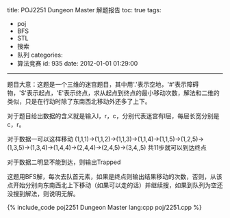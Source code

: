 title: POJ2251 Dungeon Master 解题报告
toc: true
tags:
  - poj
  - BFS
  - STL
  - 搜索
  - 队列
categories:
  - 算法竞赛
id: 935
date: 2012-01-01 01:29:00
---

题目大意：这题是一个三维的迷宫题目，其中用'.'表示空地，'#'表示障碍物，'S'表示起点，'E'表示终点，求从起点到终点的最小移动次数，解法和二维的类似，只是在行动时除了东南西北移动外还多了上下。

对于题目给出数据的含义就是输入l，r，c，分别代表迷宫有l层，每层长宽分别是c，r。

对于数据一可以这样移动
(1,1,1)->(1,1,2)->(1,1,3)->(1,1,4)->(1,1,5)->(1,2,5)->(1,3,5)->(1,3,4)->(1,4,4)->(2,4,4)->(2,4,5)->(3,4,,5)
共11步就可以到达终点 

对于数据二明显不能到达，则输出Trapped

这题用BFS解，每次去队首元素，如果是终点则输出结果移动的次数，否则，从该点开始分别向东南西北上下移动（如果可以走的话）并继续搜，如果到队列为空还没搜到解法，则说明无解。

{% include_code poj2251 Dungeon Master lang:cpp poj/2251.cpp %}